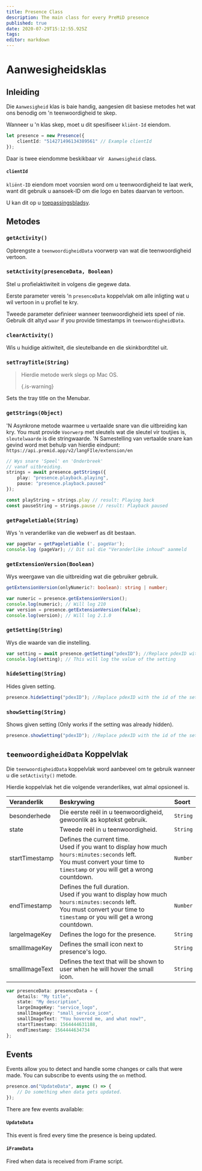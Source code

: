 ```yaml
---
title: Presence Class
description: The main class for every PreMiD presence
published: true
date: 2020-07-29T15:12:55.925Z
tags:
editor: markdown
---
```


# Aanwesigheidsklas

## Inleiding

Die `Aanwesigheid` klas is baie handig, aangesien dit basiese metodes het wat ons benodig om 'n teenwoordigheid te skep.

 Wanneer u 'n klas skep, moet u dit spesifiseer `kliënt-Id` eiendom.

```typescript
let presence = new Presence({
    clientId: "514271496134389561" // Example clientId
});
```

Daar is twee eiendomme beskikbaar vir ` Aanwesigheid` class.

#### `clientId`

`kliënt-ID` eiendom moet voorsien word om u teenwoordigheid te laat werk, want dit gebruik u aansoek-ID om die logo en bates daarvan te vertoon.

U kan dit op u [toepassingsbladsy](https://discordapp.com/developers/applications).

## Metodes

### `getActivity()`

Opbrengste a `teenwoordigheidData` voorwerp van wat die teenwoordigheid vertoon.

### `setActivity(presenceData, Boolean)`

Stel u profielaktiwiteit in volgens die gegewe data.

Eerste parameter vereis 'n `presenceData` koppelvlak om alle inligting wat u wil vertoon in u profiel te kry.

Tweede parameter definieer wanneer teenwoordigheid iets speel of nie. Gebruik dit altyd `waar` if you provide timestamps in `teenwoordigheidData`.

### `clearActivity()`

Wis u huidige aktiwiteit, die sleutelbande en die skinkbordtitel uit.

### `setTrayTitle(String)`

> Hierdie metode werk slegs op Mac OS. 
> 
> {.is-warning}

Sets the tray title on the Menubar.

### `getStrings(Object)`

'N Asynkrone metode waarmee u vertaalde snare van die uitbreiding kan kry. You must provide `Voorwerp` met sleutels wat die sleutel vir toutjies is, `sleutelwaarde` is die stringwaarde. 'N Samestelling van vertaalde snare kan gevind word met behulp van hierdie eindpunt: `https://api.premid.app/v2/langFIle/extension/en`

```typescript
// Wys snare 'Speel' en 'Onderbreek'
// vanaf uitbreiding.
strings = await presence.getStrings({
    play: "presence.playback.playing",
    pause: "presence.playback.paused"
});

const playString = strings.play // result: Playing back
const pauseString = strings.pause // result: Playback paused
```

### `getPageletiable(String)`

Wys 'n veranderlike van die webwerf as dit bestaan.

```typescript
var pageVar = getPageletiable ('. pageVar');
console.log (pageVar); // Dit sal die "Veranderlike inhoud" aanmeld
```

### `getExtensionVersion(Boolean)`
Wys weergawe van die uitbreiding wat die gebruiker gebruik.
```typescript
getExtensionVersion(onlyNumeric?: boolean): string | number;

var numeric = presence.getExtensionVersion();
console.log(numeric); // Will log 210
var version = presence.getExtensionVersion(false);
console.log(version); // Will log 2.1.0
```

### `getSetting(String)`
Wys die waarde van die instelling.
```typescript
var setting = await presence.getSetting("pdexID"); //Replace pdexID with the id of the setting
console.log(setting); // This will log the value of the setting
```

### `hideSetting(String)`
Hides given setting.
```typescript
presence.hideSetting("pdexID"); //Replace pdexID with the id of the setting
```

### `showSetting(String)`
Shows given setting (Only works if the setting was already hidden).
```typescript
presence.showSetting("pdexID"); //Replace pdexID with the id of the setting
```

## `teenwoordigheidData` Koppelvlak

Die `teenwoordigheidData` koppelvlak word aanbeveel om te gebruik wanneer u die `setActivity()` metode.

Hierdie koppelvlak het die volgende veranderlikes, wat almal opsioneel is.

<table>
  <thead>
    <tr>
      <th style="text-align:left">Veranderlik</th>
      <th style="text-align:left">Beskrywing</th>
      <th style="text-align:left">Soort</th>
    </tr>
  </thead>
  <tbody>
    <tr>
      <td style="text-align:left">besonderhede</td>
      <td style="text-align:left">Die eerste reël in u teenwoordigheid, gewoonlik as koptekst gebruik.</td>
      <td style="text-align:left"><code>String</code>
      </td>
    </tr>
    <tr>
      <td style="text-align:left">state</td>
      <td style="text-align:left">Tweede reël in u teenwoordigheid.</td>
      <td style="text-align:left"><code>String</code>
      </td>
    </tr>
    <tr>
      <td style="text-align:left">startTimestamp</td>
      <td style="text-align:left">Defines the current time.<br>
        Used if you want to display how much <code>hours:minutes:seconds</code> left.
          <br>You must convert your time to <code>timestamp</code> or you will get a wrong
          countdown.
      </td>
      <td style="text-align:left"><code>Number</code>
      </td>
    </tr>
    <tr>
      <td style="text-align:left">endTimestamp</td>
      <td style="text-align:left">Defines the full duration.
        <br>Used if you want to display how much <code>hours:minutes:seconds</code> left.
          <br>You must convert your time to <code>timestamp</code> or you will get a wrong
          countdown.
      </td>
      <td style="text-align:left"><code>Number</code>
      </td>
    </tr>
    <tr>
      <td style="text-align:left">largeImageKey</td>
      <td style="text-align:left">Defines the logo for the presence.</td>
      <td style="text-align:left"><code>String</code>
      </td>
    </tr>
    <tr>
      <td style="text-align:left">smallImageKey</td>
      <td style="text-align:left">Defines the small icon next to presence&apos;s logo.</td>
      <td style="text-align:left"><code>String</code>
      </td>
    </tr>
    <tr>
      <td style="text-align:left">smallImageText</td>
      <td style="text-align:left">Defines the text that will be shown to user when he will hover the small
        icon.</td>
      <td style="text-align:left"><code>String</code>
      </td>
    </tr>
  </tbody>
</table>

```typescript
var presenceData: presenceData = {
    details: "My title",
    state: "My description",
    largeImageKey: "service_logo",
    smallImageKey: "small_service_icon",
    smallImageText: "You hovered me, and what now?",
    startTimestamp: 1564444631188,
    endTimestamp: 1564444634734
};
```

## Events

Events allow you to detect and handle some changes or calls that were made. You can subscribe to events using the `on` method.

```typescript
presence.on("UpdateData", async () => {
    // Do something when data gets updated.
});
```

There are few events available:

#### `UpdateData`

This event is fired every time the presence is being updated.

#### `iFrameData`

Fired when data is received from iFrame script.
